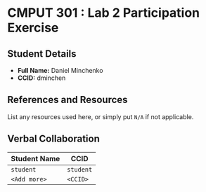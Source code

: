 # CMPUT 301 : Lab 2 Participation Exercise

## Student Details

- **Full Name:** Daniel Minchenko
- **CCID:** dminchen

## References and Resources

List any resources used here, or simply put `N/A` if not applicable.

## Verbal Collaboration

| Student Name | CCID      |
| ------------ | --------- |
| `student`    | `student` |
| `<Add more>` | `<CCID>`  |
